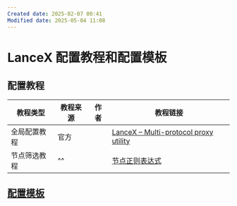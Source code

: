 ```yaml
---
Created date: 2025-02-07 00:41
Modified date: 2025-05-04 11:08
---
```

# LanceX 配置教程和配置模板

## 配置教程

| 教程类型   | 教程来源 | 作者  | 教程链接                                                                                                                                          |
| ------ | ---- | --- | --------------------------------------------------------------------------------------------------------------------------------------------- |
| 全局配置教程 | 官方   |     | [LanceX – Multi-protocol proxy utility](https://shadowboat.app/lancexapp/zh/)                                                                 |
| 节点筛选教程 | ^^   |     | [节点正则表达式](https://github.com/LaolunsiG/PCR/blob/main/Agency_Wiki/%E8%8A%82%E7%82%B9%E7%9A%84%E6%AD%A3%E5%88%99%E8%A1%A8%E8%BE%BE%E5%BC%8F.md) |

## [配置模板](https://github.com/LaolunsiG/PCR/tree/main/Config_File/LanceX)